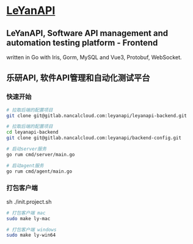 # [LeYanAPI](https://leyanapi.nancalcloud.com/)

## LeYanAPI, Software API management and automation testing platform - Frontend
 written in Go with Iris, Gorm, MySQL and Vue3, Protobuf, WebSocket. 

## 乐研API, 软件API管理和自动化测试平台

### 快速开始

```bash
# 拉取后端的配置项目
git clone git@gitlab.nancalcloud.com:leyanapi/leyanapi-backend.git

# 拉取后端的配置项目
cd leyanapi-backend
git clone git@gitlab.nancalcloud.com:leyanapi/backend-config.git

# 启动server服务
go rum cmd/server/main.go

# 启动agent服务
go rum cmd/agent/main.go
```


### 打包客户端
sh ./init.project.sh
```bash
# 打包客户端 mac
sudo make ly-mac

# 打包客户端 windows
sudo make ly-win64
```

